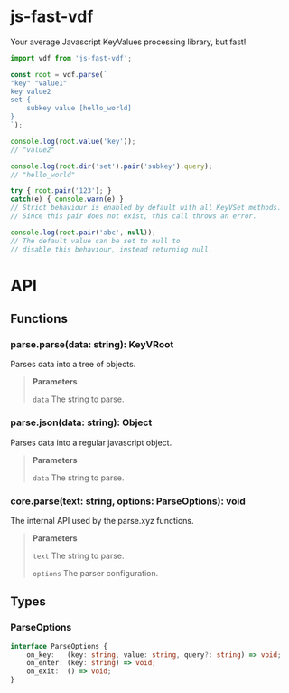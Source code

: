 # js-fast-vdf
Your average Javascript KeyValues processing library, but fast!

```ts
import vdf from 'js-fast-vdf';

const root = vdf.parse(`
"key" "value1"
key value2
set {
	subkey value [hello_world]
}
`);

console.log(root.value('key'));
// "value2"

console.log(root.dir('set').pair('subkey').query);
// "hello_world"

try { root.pair('123'); }
catch(e) { console.warn(e) }
// Strict behaviour is enabled by default with all KeyVSet methods.
// Since this pair does not exist, this call throws an error.

console.log(root.pair('abc', null));
// The default value can be set to null to
// disable this behaviour, instead returning null.
```


# API

## Functions
### parse.**parse**(data: string): KeyVRoot
Parses data into a tree of objects.

> **Parameters**
>
> `data` The string to parse.

### parse.**json**(data: string): Object
Parses data into a regular javascript object.

> **Parameters**
>
> `data` The string to parse.

### core.**parse**(text: string, options: ParseOptions): void
The internal API used by the parse.xyz functions.

> **Parameters**
>
> `text` The string to parse.
>
> `options` The parser configuration.

## Types

### ParseOptions
```ts
interface ParseOptions {
    on_key:   (key: string, value: string, query?: string) => void;
    on_enter: (key: string) => void;
    on_exit:  () => void;
}
```